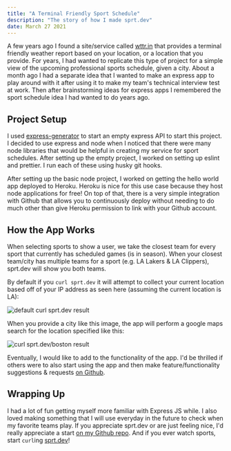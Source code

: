 ```yaml
---
title: "A Terminal Friendly Sport Schedule"
description: "The story of how I made sprt.dev"
date: March 27 2021
---
```


A few years ago I found a site/service called [wttr.in](https://wttr.in) that provides a terminal friendly weather report based on your location, or a location that you provide. For years, I had wanted to replicate this type of project for a simple view of the upcoming professional sports schedule, given a city. About a month ago I had a separate idea that I wanted to make an express app to play around with it after using it to make my team's technical interview test at work. Then after brainstorming ideas for express apps I remembered the sport schedule idea I had wanted to do years ago.

## Project Setup

I used [express-generator](https://expressjs.com/en/starter/generator.html) to start an empty express API to start this project. I decided to use express and node when I noticed that there were many node libraries that would be helpful in creating my service for sport schedules. After setting up the empty project, I worked on setting up eslint and prettier. I run each of these using husky git hooks.

After setting up the basic node project, I worked on getting the hello world app deployed to Heroku. Heroku is nice for this use case because they host node applications for free! On top of that, there is a very simple integration with Github that allows you to continuously deploy without needing to do much other than give Heroku permission to link with your Github account.

## How the App Works

When selecting sports to show a user, we take the closest team for every sport that currently has scheduled games (is in season). When your closest team/city has multiple teams for a sport (e.g. LA Lakers & LA Clippers), sprt.dev will show you both teams.

By default if you `curl sprt.dev` it will attempt to collect your current location based off of your IP address as seen here (assuming the current location is LA):

![default curl sprt.dev result](/images/sprt-2.png)

When you provide a city like this image, the app will perform a google maps search for the location specified like this:

![curl sprt.dev/boston result](/images/sprt-1.png)

Eventually, I would like to add to the functionality of the app. I'd be thrilled if others were to also start using the app and then make feature/functionality suggestions & requests [on Github](https://github.com/tylerjlawson/sprt.dev/issues).

## Wrapping Up

I had a lot of fun getting myself more familiar with Express JS while. I also loved making something that I will use everyday in the future to check when my favorite teams play. If you appreciate sprt.dev or are just feeling nice, I'd really appreciate a start [on my Github repo](https://github.com/tylerjlawson/sprt.dev). And if you ever watch sports, start `curl`ing [sprt.dev](https://sprt.dev)!
